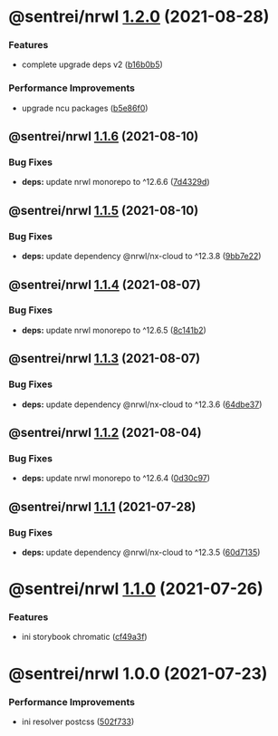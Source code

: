 # @sentrei/nrwl [1.2.0](https://github.com/sentrei/sentrei/compare/@sentrei/nrwl@1.1.6...@sentrei/nrwl@1.2.0) (2021-08-28)

### Features

- complete upgrade deps v2 ([b16b0b5](https://github.com/sentrei/sentrei/commit/b16b0b5f5a858a518669c1e9d44615a00c686431))

### Performance Improvements

- upgrade ncu packages ([b5e86f0](https://github.com/sentrei/sentrei/commit/b5e86f0cb80e6974535012cc8b67b85a047632e3))

## @sentrei/nrwl [1.1.6](https://github.com/sentrei/sentrei/compare/@sentrei/nrwl@1.1.5...@sentrei/nrwl@1.1.6) (2021-08-10)

### Bug Fixes

- **deps:** update nrwl monorepo to ^12.6.6 ([7d4329d](https://github.com/sentrei/sentrei/commit/7d4329da0deb865ad4572587a9edaec21f91a9f6))

## @sentrei/nrwl [1.1.5](https://github.com/sentrei/sentrei/compare/@sentrei/nrwl@1.1.4...@sentrei/nrwl@1.1.5) (2021-08-10)

### Bug Fixes

- **deps:** update dependency @nrwl/nx-cloud to ^12.3.8 ([9bb7e22](https://github.com/sentrei/sentrei/commit/9bb7e22f17bf67072b8c3bc6419957a95365ac70))

## @sentrei/nrwl [1.1.4](https://github.com/sentrei/sentrei/compare/@sentrei/nrwl@1.1.3...@sentrei/nrwl@1.1.4) (2021-08-07)

### Bug Fixes

- **deps:** update nrwl monorepo to ^12.6.5 ([8c141b2](https://github.com/sentrei/sentrei/commit/8c141b2bb31eab574d962d7bc7de48d6538a74a3))

## @sentrei/nrwl [1.1.3](https://github.com/sentrei/sentrei/compare/@sentrei/nrwl@1.1.2...@sentrei/nrwl@1.1.3) (2021-08-07)

### Bug Fixes

- **deps:** update dependency @nrwl/nx-cloud to ^12.3.6 ([64dbe37](https://github.com/sentrei/sentrei/commit/64dbe37749243b0a980c37ca21406cab2294e82c))

## @sentrei/nrwl [1.1.2](https://github.com/sentrei/sentrei/compare/@sentrei/nrwl@1.1.1...@sentrei/nrwl@1.1.2) (2021-08-04)

### Bug Fixes

- **deps:** update nrwl monorepo to ^12.6.4 ([0d30c97](https://github.com/sentrei/sentrei/commit/0d30c975266601bc82c2976048a6a8d7d634b862))

## @sentrei/nrwl [1.1.1](https://github.com/sentrei/sentrei/compare/@sentrei/nrwl@1.1.0...@sentrei/nrwl@1.1.1) (2021-07-28)

### Bug Fixes

- **deps:** update dependency @nrwl/nx-cloud to ^12.3.5 ([60d7135](https://github.com/sentrei/sentrei/commit/60d7135dc16ecbdf26257e211bf7fcd043721ce4))

# @sentrei/nrwl [1.1.0](https://github.com/sentrei/sentrei/compare/@sentrei/nrwl@1.0.0...@sentrei/nrwl@1.1.0) (2021-07-26)

### Features

- ini storybook chromatic ([cf49a3f](https://github.com/sentrei/sentrei/commit/cf49a3f849db76db68939484dd7cab6b131f3fba))

# @sentrei/nrwl 1.0.0 (2021-07-23)

### Performance Improvements

- ini resolver postcss ([502f733](https://github.com/sentrei/sentrei/commit/502f73348b10d3c1550e5d4deaaadb3a73372290))
